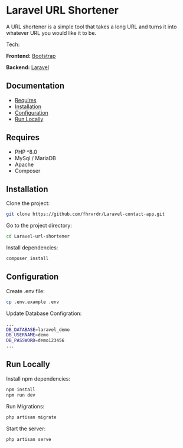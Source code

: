 # Laravel URL Shortener

A URL shortener is a simple tool that takes a long URL and turns it into whatever URL you would like it to be.

Tech:

**Frontend:**  [Bootstrap](https://getbootstrap.com/)


**Backend:** [Laravel](https://laravel.com/)

## Documentation

* [Requires](#requires)
* [Installation](#installation)
* [Configuration](#configuration)
* [Run Locally](#run-locally)





## Requires


- PHP ^8.0
- MySql / MariaDB
- Apache
- Composer
## Installation

Clone the project:

```bash
git clone https://github.com/fhrvrdr/Laravel-contact-app.git
```
Go to the project directory:
```bash
cd Laravel-url-shortener
```
Install dependencies:
```bash
composer install
```

## Configuration

Create .env file:
```bash
cp .env.example .env
```

Update Database Configration:
```bash
...
DB_DATABASE=laravel_demo
DB_USERNAME=demo
DB_PASSWORD=demo123456
...
```

## Run Locally
Install npm dependencies:
```bash
npm install
npm run dev
```
Run Migrations:
```bash
php artisan migrate
```
Start the server:
```bash
php artisan serve
```
